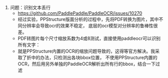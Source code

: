 1. 问题：识别文本丢行
   - https://github.com/PaddlePaddle/PaddleOCR/issues/10270
   - 经过实验，PPStructure版面分析的过程中，先将PDF转换为图片，其中不同分辨率会导致ocr的效果不稳定，
     底层的ocr模型对分辨率的鲁棒性很差。
   - PDF转图片每个尺寸缩放系数为4或8测试，直接使用paddleocr可以识别所有文字：
   - 就是PPStructure内置的OCR的缩放问题导致的，这得等官方解决。我采取了折中的办法，只检测出各块bbox位置，
     不使用PPStructure内置的OCR，然后用另外单独的PaddleOCR解析出所有行的bbox，结合一下过滤
